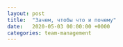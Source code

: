 ```yaml
---
layout: post
title:  "Зачем, чтобы что и почему"
date:   2020-05-03 00:00:00 +0000
categories: team-management
---
```

